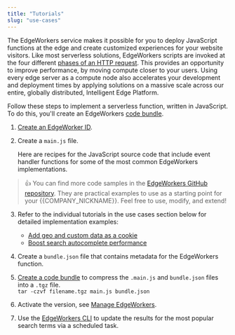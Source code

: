 ```yaml
---
title: "Tutorials"
slug: "use-cases"
---
```

The EdgeWorkers service makes it possible for you to deploy JavaScript functions at the edge and create customized experiences for your website visitors. Like most serverless solutions, EdgeWorkers scripts are invoked at the four different [phases of an HTTP request](doc:event-handler-functions). This provides an opportunity to improve performance, by moving compute closer to your users. Using every edge server as a compute node also accelerates your development and deployment times by applying solutions on a massive scale across our entire, globally distributed, Intelligent Edge Platform.

Follow these steps to implement a serverless function, written in JavaScript. To do this, you'll create an EdgeWorkers [code bundle](doc:create-a-code-bundle).

1. [Create an EdgeWorker ID](doc:create-an-edgeworker-id-1).

2. Create a `main.js` file.

   Here are recipes for the JavaScript source code that include event handler functions for some of the most common EdgeWorkers implementations. 

> 👍 You can find more code samples in the [EdgeWorkers GitHub repository](https://github.com/akamai/edgeworkers-examples/tree/master/edgecompute/examples). They are practical examples to use as a starting point for your {{COMPANY_NICKNAME}}. Feel free to use, modify, and extend!

3. Refer to the individual tutorials in the use cases section below for detailed implementation examples:
   - [Add geo and custom data as a cookie](https://techdocs.akamai.com/v1/recipes/add-geo-and-custom-data-as-a-cookie)
   - [Boost search autocomplete performance](https://techdocs.akamai.com/v1/recipes/boost-search-autocomplete-performance)


5. Create a `bundle.json` file that contains metadata for the EdgeWorkers function.

6. [Create a code bundle](doc:create-a-code-bundle) to compress the `.main.js` and `bundle.json` files into a `.tgz` file.  
   `tar -czvf filename.tgz main.js bundle.json`

7. Activate the version, see [Manage EdgeWorkers](doc:manage-edgeworkers).

8. Use the [EdgeWorkers CLI](https://github.com/akamai/cli-edgeworkers) to update the results for the most popular search terms via a scheduled task.
